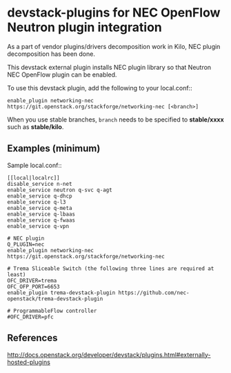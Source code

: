 # devstack-plugins for NEC OpenFlow Neutron plugin integration

As a part of vendor plugins/drivers decomposition work in Kilo,
NEC plugin decomposition has been done.

This devstack external plugin installs NEC plugin library
so that Neutron NEC OpenFlow plugin can be enabled.

To use this devstack plugin, add the following to your local.conf::

    enable_plugin networking-nec https://git.openstack.org/stackforge/networking-nec [<branch>]

When you use stable branches, `branch` needs to be specified to **stable/xxxx**
such as **stable/kilo**.

## Examples (minimum)

Sample local.conf::

    [[local|localrc]]
    disable_service n-net
    enable_service neutron q-svc q-agt
    enable_service q-dhcp
    enable_service q-l3
    enable_service q-meta
    enable_service q-lbaas
    enable_service q-fwaas
    enable_service q-vpn

    # NEC plugin
    Q_PLUGIN=nec
    enable_plugin networking-nec https://git.openstack.org/stackforge/networking-nec

    # Trema Sliceable Switch (the following three lines are required at least)
    OFC_DRIVER=trema
    OFC_OFP_PORT=6653
    enable_plugin trema-devstack-plugin https://github.com/nec-openstack/trema-devstack-plugin

    # ProgrammableFlow controller
    #OFC_DRIVER=pfc

## References

http://docs.openstack.org/developer/devstack/plugins.html#externally-hosted-plugins
